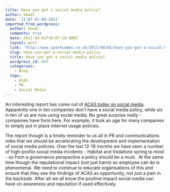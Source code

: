```yaml
---
title: Have you got a social media policy?
author: kewal
date: '11:07 01-09-2011'
imported_from_wordpress:
  author: kewal
  comments: true
  date: 2011-09-01T10:07:18.000Z
  layout: post
  link: 'http://www.sparkcomms.co.uk/2011/09/01/have-you-got-a-social-media-policy/'
  slug: have-you-got-a-social-media-policy
  title: Have you got a social media policy?
  wordpress_id: 947
  categories:
    - Blog
  tags:
    - ACAS
    - PR
    - Social Media
---
```


An interesting report has come out of [ACAS today on social media](http://www.google.com/hostednews/ukpress/article/ALeqM5g2WtRo7_xY6Dkke8g60mdbSVdkdw?docId=N0119171314800882015A). Apparently one in ten companies don't have a social media policy, while six in ten of us are now using social media. No great surprise really - companies have form here. For example, it took an age for many companies to simply put in place internet usage policies.

The report though is a timely reminder to us all in PR and communications roles that we should be accelerating the development and implementation of social media policies. Over the last 12-18 months we have seen a number of high-profile social media incidents - Habitat and Vodafone spring to mind - so from a governance perspective a policy should be a must.  At the same time though the reputational impact (not just harm) an employee can do is phenomenal. We need to continue to educate organisations of this and ensure that they see the findings of ACAS as opportunity, not just a pain in the backside. After all we all know the positive impact social media can have on awareness and reputation if used effectively.
